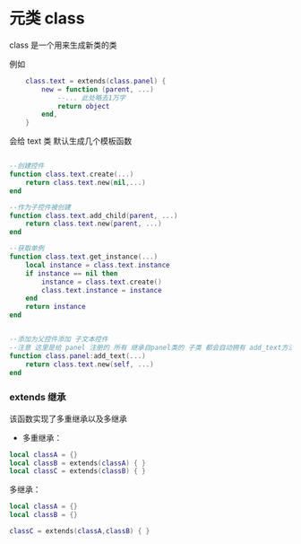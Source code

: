 # 元类 class


class 是一个用来生成新类的类 

例如 

```lua
    class.text = extends(class.panel) {
        new = function (parent, ...)
            --... 此处略去1万字
            return object
        end,
    }
```
会给 text 类 默认生成几个模板函数

```lua

--创建控件
function class.text.create(...)
    return class.text.new(nil,...)
end 

--作为子控件被创建
function class.text.add_child(parent, ...)
    return class.text.new(parent, ...)
end 

--获取单例
function class.text.get_instance(...)
    local instance = class.text.instance
    if instance == nil then 
        instance = class.text.create()
        class.text.instance = instance
    end 
    return instance
end 


--添加为父控件添加 子文本控件
--注意 这里是给 panel 注册的 所有 继承自panel类的 子类 都会自动拥有 add_text方法
function class.panel:add_text(...)
    return class.text.new(self, ...)
end 

```


### extends 继承

该函数实现了多重继承以及多继承

* 多重继承：

```lua 
local classA = {}
local classB = extends(classA) { }
local classC = extends(classB) { }

```

多继承：

```lua
local classA = {}
local classB = {}

classC = extends(classA,classB) { }

```